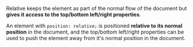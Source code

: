 Relative keeps the element as part of the normal flow of the document but **gives it access to the top/bottom left/right properties**.

An element with `position: relative;` is positioned **relative to its normal position** in the document, and the top/bottom left/right properties can be used to push the element away from it's normal position in the document.


